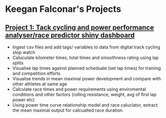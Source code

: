 # Keegan Falconar's Projects


## [Project 1: Tack cycling and power performance analyser/race predictor shiny dashboard](https://github.com/big3ird/Portfolio/blob/main/Shiny_Dashboard.app)

* Ingest csv files and add tags/ variables to data from digital track cycling stop watch
* Caluculate kilometer times, total times and smoothness rating using lap splits
* Visualise lap times against planned scheduale (set lap times) for training and competition efforts 
* Visualise trends in mean maximal power development and compare with other athletes at same age
* Calculate race times and power requirements using enviromental conditions and other factors (rolling resistance, weight, avg of first lap power etc)
* Using power time curve relationship model and race caluclator, extract the mean maximal output for calcualted race duration.

